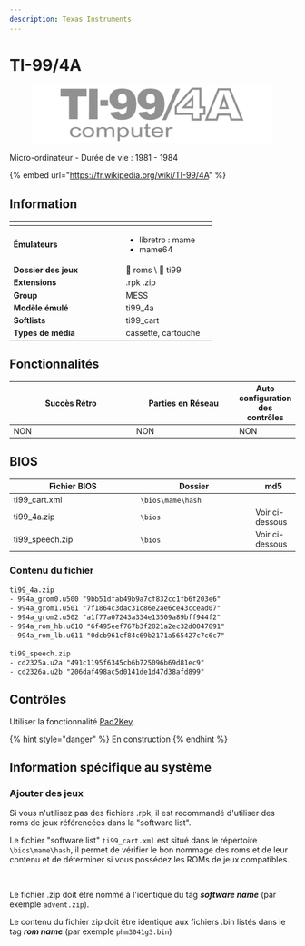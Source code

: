 ```yaml
---
description: Texas Instruments
---
```


# TI-99/4A

<div align="left">

<figure><img src="https://raw.githubusercontent.com/fabricecaruso/es-theme-carbon/52ff37c9e265587d006945a2ba695b5a962b3a3d/art/logos/ti99.svg" alt=""><figcaption></figcaption></figure>

</div>

Micro-ordinateur - Durée de vie : 1981 - 1984

{% embed url="https://fr.wikipedia.org/wiki/TI-99/4A" %}

## Information

<table data-header-hidden><thead><tr><th width="184"></th><th></th><th data-hidden></th></tr></thead><tbody><tr><td><strong>Émulateurs</strong></td><td><ul><li>libretro : mame</li><li>mame64</li></ul></td><td></td></tr><tr><td><strong>Dossier des jeux</strong></td><td><span data-gb-custom-inline data-tag="emoji" data-code="1f4c1">📁</span> roms \ <span data-gb-custom-inline data-tag="emoji" data-code="1f4c2">📂</span> ti99</td><td></td></tr><tr><td><strong>Extensions</strong></td><td>.rpk .zip</td><td></td></tr><tr><td><strong>Group</strong></td><td>MESS</td><td></td></tr><tr><td><strong>Modèle émulé</strong></td><td>ti99_4a</td><td></td></tr><tr><td><strong>Softlists</strong></td><td>ti99_cart</td><td></td></tr><tr><td><strong>Types de média</strong></td><td>cassette, cartouche</td><td></td></tr></tbody></table>

## Fonctionnalités

<table><thead><tr><th width="245">Succès Rétro</th><th width="200">Parties en Réseau</th><th>Auto configuration des contrôles</th></tr></thead><tbody><tr><td>NON</td><td>NON</td><td>NON</td></tr></tbody></table>

## BIOS

<table><thead><tr><th width="209.55555555555557">Fichier BIOS</th><th width="189">Dossier</th><th>md5</th></tr></thead><tbody><tr><td>ti99_cart.xml</td><td><code>\bios\mame\hash</code></td><td></td></tr><tr><td>ti99_4a.zip</td><td><code>\bios</code></td><td>Voir ci-dessous</td></tr><tr><td>ti99_speech.zip</td><td><code>\bios</code></td><td>Voir ci-dessous</td></tr></tbody></table>

### Contenu du fichier

```
ti99_4a.zip
- 994a_grom0.u500 "9bb51dfab49b9a7cf832cc1fb6f203e6"
- 994a_grom1.u501 "7f1864c3dac31c86e2ae6ce43ccead07"
- 994a_grom2.u502 "a1f77a07243a334e13509a89bff944f2"
- 994a_rom_hb.u610 "6f495eef767b3f2821a2ec32d0047891"
- 994a_rom_lb.u611 "0dcb961cf84c69b2171a565427c7c6c7"

ti99_speech.zip
- cd2325a.u2a "491c1195f6345cb6b725096b69d81ec9"
- cd2326a.u2b "206daf498ac5d0141de1d47d38afd899"
```

## Contrôles

Utiliser la fonctionnalité [Pad2Key](../../../controleurs/pad2key.md).

{% hint style="danger" %}
En construction
{% endhint %}

## Information spécifique au système

### Ajouter des jeux

Si vous n'utilisez pas des fichiers .rpk, il est recommandé d'utiliser des roms de jeux référencées dans la "software list".

Le fichier "software list" `ti99_cart.xml` est situé dans le répertoire `\bios\mame\hash`, il permet de vérifier le bon nommage des roms et de leur contenu et de déterminer si vous possédez les ROMs de jeux compatibles.

<div align="left">

<figure><img src="https://i.imgur.com/g53j20M.png" alt=""><figcaption></figcaption></figure>

</div>

Le fichier .zip doit être nommé à l'identique du tag _**software name**_ (par exemple `advent.zip`).

Le contenu du fichier zip doit être identique aux fichiers .bin listés dans le tag _**rom name**_ (par exemple `phm3041g3.bin`)
